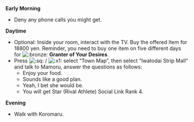 **Early Morning**

- Deny any phone calls you might get.

**Daytime**

- Optional: Inside your room, interact with the TV. Buy the offered Item for 18800 yen. Reminder, you need to buy one item on five different days for ![:bronze:](https://www.powerpyx.com/wp-includes/images/smilies/bronze.png) **Granter of Your Desires**.
- Press ![:sq:](https://www.powerpyx.com/wp-includes/images/smilies/square.png) / ![:x1:](https://www.powerpyx.com/wp-includes/images/smilies/x1.png) select “Town Map”, then select “Iwatodai Strip Mall” and talk to Mamoru, answer the questions as follows:
  - Enjoy your food.
  - Sounds like a good plan.
  - Yeah, I bet she would be.
  - You will get Star (Rival Athlete) Social Link Rank 4.

**Evening**

- Walk with Koromaru.
